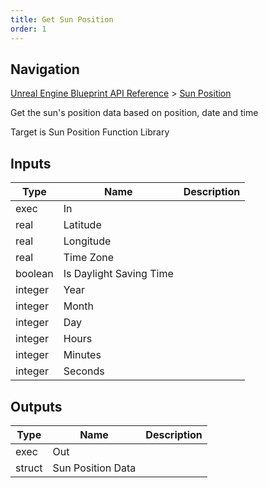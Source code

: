 ```yaml
---
title: Get Sun Position
order: 1
---
```

## Navigation

[Unreal Engine Blueprint API Reference](https://dev.epicgames.com/documentation/en-us/unreal-engine/BlueprintAPI) > [Sun Position](https://dev.epicgames.com/documentation/en-us/unreal-engine/BlueprintAPI/SunPosition)

Get the sun's position data based on position, date and time

Target is Sun Position Function Library

## Inputs

| Type | Name | Description |
| --- | --- | --- |
| exec | In |  |
| real | Latitude |  |
| real | Longitude |  |
| real | Time Zone |  |
| boolean | Is Daylight Saving Time |  |
| integer | Year |  |
| integer | Month |  |
| integer | Day |  |
| integer | Hours |  |
| integer | Minutes |  |
| integer | Seconds |  |

## Outputs

| Type | Name | Description |
| --- | --- | --- |
| exec | Out |  |
| struct | Sun Position Data |  |
